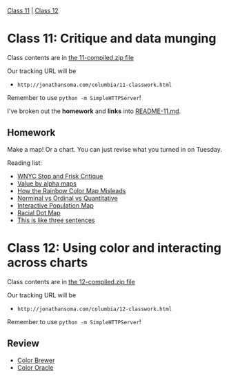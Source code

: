 [Class 11](#class11) | [Class 12](#class12)

<a id='class11'></a>

# Class 11: Critique and data munging

Class contents are in [the 11-compiled.zip file](https://github.com/jsoma/storytelling-2015/raw/master/class-11-12/11-compiled.zip)

Our tracking URL will be 

* `http://jonathansoma.com/columbia/11-classwork.html`

Remember to use `python -m SimpleHTTPServer`!

I've broken out the **homework** and **links** into [README-11.md](README-11.md).

## Homework

Make a map! Or a chart. You can just revise what you turned in on Tuesday.

Reading list:

* [WNYC Stop and Frisk Critique](http://spatialityblog.com/2012/07/27/nyc-stop-frisk-cartographic-observations/)
* [Value by alpha maps](http://andywoodruff.com/blog/value-by-alpha-maps/)
* [How the Rainbow Color Map Misleads](https://eagereyes.org/basics/rainbow-color-map)
* [Norminal vs Ordinal vs Quantitative](http://cose.math.bas.bg/Sci_Visualization/compGenVis/chapter2/tsld012.htm)
* [Interactive Population Map](http://www.slate.com/articles/life/culturebox/2014/10/population_map_use_our_interactive_map_to_figure_out_how_many_flyover_states.html)
* [Racial Dot Map](http://demographics.coopercenter.org/DotMap/)
* [This is like three sentences](http://cose.math.bas.bg/Sci_Visualization/compGenVis/chapter2/tsld012.htm)

# Class 12: Using color and interacting across charts

Class contents are in [the 12-compiled.zip file](https://github.com/jsoma/storytelling-2015/raw/master/class-11-12/12-compiled.zip)

Our tracking URL will be 

* `http://jonathansoma.com/columbia/12-classwork.html`

Remember to use `python -m SimpleHTTPServer`!

## Review

* [Color Brewer](http://colorbrewer2.org)
* [Color Oracle](http://colororacle.org)